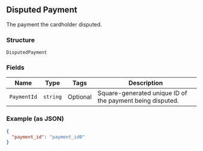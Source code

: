 ## Disputed Payment

The payment the cardholder disputed.

### Structure

`DisputedPayment`

### Fields

| Name | Type | Tags | Description |
|  --- | --- | --- | --- |
| `PaymentId` | `string` | Optional | Square-generated unique ID of the payment being disputed. |

### Example (as JSON)

```json
{
  "payment_id": "payment_id0"
}
```


